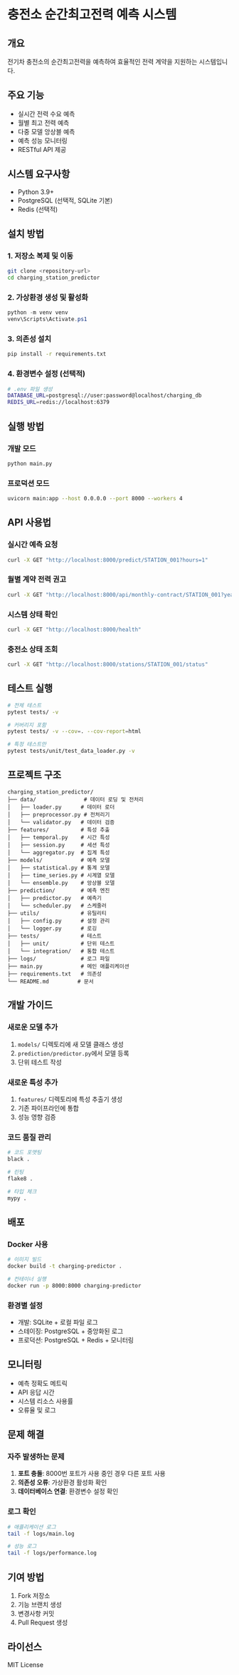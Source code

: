 # 충전소 순간최고전력 예측 시스템

## 개요
전기차 충전소의 순간최고전력을 예측하여 효율적인 전력 계약을 지원하는 시스템입니다.

## 주요 기능
- 실시간 전력 수요 예측
- 월별 최고 전력 예측
- 다중 모델 앙상블 예측
- 예측 성능 모니터링
- RESTful API 제공

## 시스템 요구사항
- Python 3.9+
- PostgreSQL (선택적, SQLite 기본)
- Redis (선택적)

## 설치 방법

### 1. 저장소 복제 및 이동
```bash
git clone <repository-url>
cd charging_station_predictor
```

### 2. 가상환경 생성 및 활성화
```powershell
python -m venv venv
venv\Scripts\Activate.ps1
```

### 3. 의존성 설치
```bash
pip install -r requirements.txt
```

### 4. 환경변수 설정 (선택적)
```bash
# .env 파일 생성
DATABASE_URL=postgresql://user:password@localhost/charging_db
REDIS_URL=redis://localhost:6379
```

## 실행 방법

### 개발 모드
```bash
python main.py
```

### 프로덕션 모드
```bash
uvicorn main:app --host 0.0.0.0 --port 8000 --workers 4
```

## API 사용법

### 실시간 예측 요청
```bash
curl -X GET "http://localhost:8000/predict/STATION_001?hours=1"
```

### 월별 계약 전력 권고
```bash
curl -X GET "http://localhost:8000/api/monthly-contract/STATION_001?year=2024&month=3"
```

### 시스템 상태 확인
```bash
curl -X GET "http://localhost:8000/health"
```

### 충전소 상태 조회
```bash
curl -X GET "http://localhost:8000/stations/STATION_001/status"
```

## 테스트 실행
```bash
# 전체 테스트
pytest tests/ -v

# 커버리지 포함
pytest tests/ -v --cov=. --cov-report=html

# 특정 테스트만
pytest tests/unit/test_data_loader.py -v
```

## 프로젝트 구조
```
charging_station_predictor/
├── data/               # 데이터 로딩 및 전처리
│   ├── loader.py      # 데이터 로더
│   ├── preprocessor.py # 전처리기
│   └── validator.py   # 데이터 검증
├── features/          # 특성 추출
│   ├── temporal.py    # 시간 특성
│   ├── session.py     # 세션 특성
│   └── aggregator.py  # 집계 특성
├── models/            # 예측 모델
│   ├── statistical.py # 통계 모델
│   ├── time_series.py # 시계열 모델
│   └── ensemble.py    # 앙상블 모델
├── prediction/        # 예측 엔진
│   ├── predictor.py   # 예측기
│   └── scheduler.py   # 스케줄러
├── utils/             # 유틸리티
│   ├── config.py      # 설정 관리
│   └── logger.py      # 로깅
├── tests/             # 테스트
│   ├── unit/          # 단위 테스트
│   └── integration/   # 통합 테스트
├── logs/              # 로그 파일
├── main.py            # 메인 애플리케이션
├── requirements.txt   # 의존성
└── README.md         # 문서
```

## 개발 가이드

### 새로운 모델 추가
1. `models/` 디렉토리에 새 모델 클래스 생성
2. `prediction/predictor.py`에서 모델 등록
3. 단위 테스트 작성

### 새로운 특성 추가
1. `features/` 디렉토리에 특성 추출기 생성
2. 기존 파이프라인에 통합
3. 성능 영향 검증

### 코드 품질 관리
```bash
# 코드 포맷팅
black .

# 린팅
flake8 .

# 타입 체크
mypy .
```

## 배포

### Docker 사용
```bash
# 이미지 빌드
docker build -t charging-predictor .

# 컨테이너 실행
docker run -p 8000:8000 charging-predictor
```

### 환경별 설정
- 개발: SQLite + 로컬 파일 로그
- 스테이징: PostgreSQL + 중앙화된 로그 
- 프로덕션: PostgreSQL + Redis + 모니터링

## 모니터링
- 예측 정확도 메트릭
- API 응답 시간
- 시스템 리소스 사용률
- 오류율 및 로그

## 문제 해결

### 자주 발생하는 문제
1. **포트 충돌**: 8000번 포트가 사용 중인 경우 다른 포트 사용
2. **의존성 오류**: 가상환경 활성화 확인
3. **데이터베이스 연결**: 환경변수 설정 확인

### 로그 확인
```bash
# 애플리케이션 로그
tail -f logs/main.log

# 성능 로그  
tail -f logs/performance.log
```

## 기여 방법
1. Fork 저장소
2. 기능 브랜치 생성
3. 변경사항 커밋
4. Pull Request 생성

## 라이선스
MIT License
